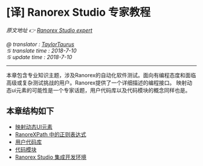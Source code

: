 # [译] Ranorex Studio 专家教程

*原文地址 👉 [Ranorex Studio expert][0]*

*@ translator : [TaylorTaurus](https://github.com/taylortaurus)*    
*♋ translate time : 2018-7-10*    
*♋ update time : 2018-7-10*  

---  

本章包含专业知识主题，涉及Ranorex的自动化软件测试。面向有编程态度和面临高级或复杂测试挑战的用户。Ranorex提供了一个详细描述的编程接口。
映射动态ui元素的可能性是一个专家话题，用户代码库以及代码模块的概念同样也是。  

## 本章结构如下  

- [映射动态UI元素][1]
- [RanoreXPath 中的正则表达式][2]
- [用户代码库][3]
- [代码模块][4]
- [Ranorex Studio 集成开发环境][5]

[0]: https://www.ranorex.com/help/latest/ranorex-studio-expert/  
[1]: .\Mapping_dynamic_UI_elements\index.html
[2]: .\Regular_expressions_in_RanoreXPath\index.html
[3]: .\User_code_library\index.html
[4]: .\Code_modules\index.html
[5]: .\ranorex-studio_IDE\index.html


